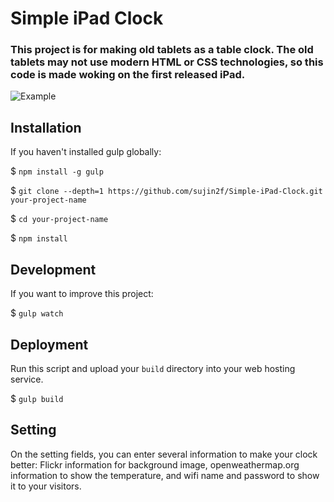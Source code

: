 # Simple iPad Clock

### This project is for making old tablets as a table clock. The old tablets may not use modern HTML or CSS technologies, so this code is made woking on the first released iPad.

![Example](assets/images/table-clock.jpg)

## Installation
If you haven't installed gulp globally:


$ `npm install -g gulp`


$ `git clone --depth=1 https://github.com/sujin2f/Simple-iPad-Clock.git your-project-name`


$ `cd your-project-name`


$ `npm install`

## Development
If you want to improve this project:


$ `gulp watch`


## Deployment
Run this script and upload your `build` directory into your web hosting service.


$ `gulp build`


## Setting
On the setting fields, you can enter several information to make your clock better: Flickr information for background image, openweathermap.org information to show the temperature, and wifi name and password to show it to your visitors.
